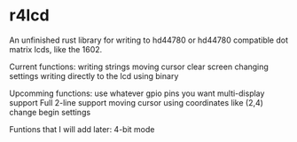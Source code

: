 # r4lcd
An unfinished rust library for writing to hd44780 or hd44780 compatible dot matrix lcds, like the 1602.

Current functions: 
  writing strings
  moving cursor
  clear screen
  changing settings
  writing directly to the lcd using binary
  
Upcomming functions:
  use whatever gpio pins you want
  multi-display support
  Full 2-line support
  moving cursor using coordinates like (2,4)
  change begin settings
  
Funtions that I will add later:
  4-bit mode
